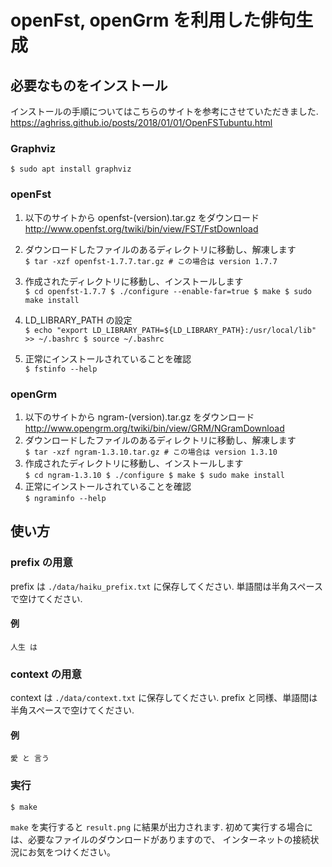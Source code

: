 # openFst, openGrm を利用した俳句生成

## 必要なものをインストール

インストールの手順についてはこちらのサイトを参考にさせていただきました. \
https://aghriss.github.io/posts/2018/01/01/OpenFSTubuntu.html

### Graphviz
```
$ sudo apt install graphviz
```
### openFst
  1. 以下のサイトから openfst-(version).tar.gz をダウンロード \
     http://www.openfst.org/twiki/bin/view/FST/FstDownload
  2. ダウンロードしたファイルのあるディレクトリに移動し、解凍します \
    ```
    $ tar -xzf openfst-1.7.7.tar.gz # この場合は version 1.7.7
    ```
  
  3. 作成されたディレクトリに移動し、インストールします \
    ```
    $ cd openfst-1.7.7
    $ ./configure --enable-far=true
    $ make
    $ sudo make install
    ```
  
  4. LD\_LIBRARY\_PATH の設定 \
    ```
    $ echo "export LD_LIBRARY_PATH=${LD_LIBRARY_PATH}:/usr/local/lib" >> ~/.bashrc
    $ source ~/.bashrc
    ```
  
  5. 正常にインストールされていることを確認 \
    ```
    $ fstinfo --help
    ```

### openGrm
  1. 以下のサイトから ngram-(version).tar.gz をダウンロード \
    http://www.opengrm.org/twiki/bin/view/GRM/NGramDownload
  2. ダウンロードしたファイルのあるディレクトリに移動し、解凍します \
    ```
    $ tar -xzf ngram-1.3.10.tar.gz # この場合は version 1.3.10
    ```
  3. 作成されたディレクトリに移動し、インストールします \
    ```
    $ cd ngram-1.3.10
    $ ./configure
    $ make
    $ sudo make install
    ```
  4. 正常にインストールされていることを確認 \
    ```
    $ ngraminfo --help
    ```

## 使い方

### prefix の用意
prefix は `./data/haiku_prefix.txt` に保存してください.
単語間は半角スペースで空けてください.
#### 例
```
人生 は
```

### context の用意
context は `./data/context.txt` に保存してください.
prefix と同様、単語間は半角スペースで空けてください.
#### 例
```
愛 と 言う
```

### 実行
```
$ make
```
`make` を実行すると `result.png` に結果が出力されます.
初めて実行する場合には、必要なファイルのダウンロードがありますので、
インターネットの接続状況にお気をつけください。

